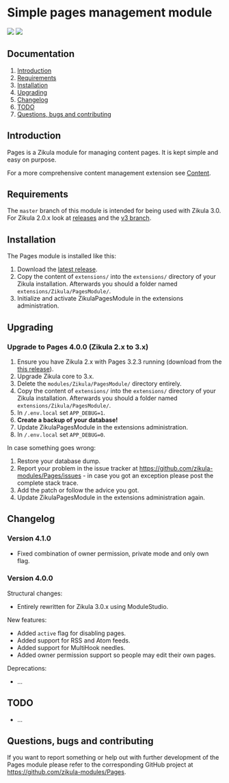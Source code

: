 # Simple pages management module

[![](https://github.com/zikula-modules/Pages/workflows/Generate%20module/badge.svg)](https://github.com/zikula-modules/Pages/actions?query=workflow%3A"Generate+module")
[![](https://github.com/zikula-modules/Pages/workflows/Test%20module/badge.svg)](https://github.com/zikula-modules/Pages/actions?query=workflow%3A"Test+module")

## Documentation

1. [Introduction](#introduction)
2. [Requirements](#requirements)
3. [Installation](#installation)
4. [Upgrading](#upgrading)
5. [Changelog](#changelog)
6. [TODO](#todo)
7. [Questions, bugs and contributing](#questions-bugs-and-contributing)

## Introduction

Pages is a Zikula module for managing content pages. It is kept simple and easy on purpose.

For a more comprehensive content management extension see [Content](https://github.com/zikula-modules/Content/).

## Requirements

The `master` branch of this module is intended for being used with Zikula 3.0.
For Zikula 2.0.x look at [releases](https://github.com/zikula-modules/Pages/releases/) and the [v3 branch](https://github.com/zikula-modules/Pages/tree/v3).

## Installation

The Pages module is installed like this:

1. Download the [latest release](https://github.com/zikula-modules/Pages/releases/latest).
2. Copy the content of `extensions/` into the `extensions/` directory of your Zikula installation. Afterwards you should a folder named `extensions/Zikula/PagesModule/`.
3. Initialize and activate ZikulaPagesModule in the extensions administration.

## Upgrading

### Upgrade to Pages 4.0.0 (Zikula 2.x to 3.x)

1. Ensure you have Zikula 2.x with Pages 3.2.3 running (download from the [this release](https://github.com/zikula-modules/Pages/releases/tag/3.2.3)).
2. Upgrade Zikula core to 3.x.
3. Delete the `modules/Zikula/PagesModule/` directory entirely.
4. Copy the content of `extensions/` into the `extensions/` directory of your Zikula installation. Afterwards you should a folder named `extensions/Zikula/PagesModule/`.
5. In `/.env.local` set `APP_DEBUG=1`.
6. **Create a backup of your database!**
7. Update ZikulaPagesModule in the extensions administration.
8. In `/.env.local` set `APP_DEBUG=0`.

In case something goes wrong:

1. Restore your database dump.
2. Report your problem in the issue tracker at <https://github.com/zikula-modules/Pages/issues> - in case you got an exception please post the complete stack trace.
3. Add the patch or follow the advice you got.
4. Update ZikulaPagesModule in the extensions administration again.

## Changelog

### Version 4.1.0

- Fixed combination of owner permission, private mode and only own flag.

### Version 4.0.0

Structural changes:

- Entirely rewritten for Zikula 3.0.x using ModuleStudio.

New features:

- Added `active` flag for disabling pages.
- Added support for RSS and Atom feeds.
- Added support for MultiHook needles.
- Added owner permission support so people may edit their own pages.

Deprecations:

- ...

## TODO

- ...

## Questions, bugs and contributing

If you want to report something or help out with further development of the Pages module please refer
to the corresponding GitHub project at <https://github.com/zikula-modules/Pages>.
